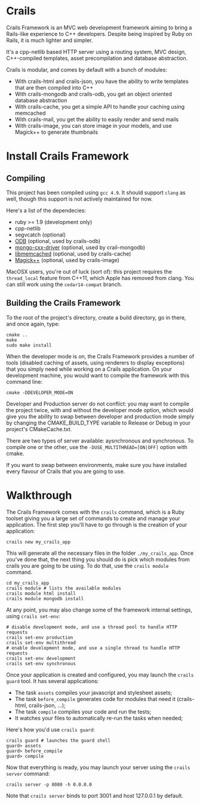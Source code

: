 Crails
======
Crails Framework is an MVC web development framework aiming to bring a Rails-like experience to C++
developers. Despite being inspired by Ruby on Rails, it is much lighter and simpler.

It's a cpp-netlib based HTTP server using a routing system, MVC design, C++-compiled templates, asset
precompilation and database abstraction.

Crails is modular, and comes by default with a bunch of modules:
- With crails-html and crails-json, you have the ability to write templates that are then compiled into C++
- With crails-mongodb and crails-odb, you get an object oriented database abstraction
- With crails-cache, you get a simple API to handle your caching using memcached
- With crails-mail, you get the ability to easily render and send mails
- With crails-image, you can store image in your models, and use Magick++ to generate thumbnails

Install Crails Framework
========
Compiling
--------
This project has been compiled using `gcc 4.9`. It should support `clang` as well, though this support is not actively maintained for now.

Here's a list of the dependecies:
- ruby >= 1.9 (development only)
- cpp-netlib
- segvcatch (optional)
- [ODB](http://www.codesynthesis.com/products/odb/) (optional, used by crails-odb)
- [mongo-cxx-driver](https://github.com/mongodb/mongo-cxx-driver/tree/legacy) (optional, used by crail-mongodb)
- [libmemcached](http://libmemcached.org) (optional, used by crails-cache)
- [Magick++](http://www.imagemagick.org/Magick++/) (optional, used by crails-image)

MacOSX users, you're out of luck (sort of): this project requires the `thread_local` feature from C++11, which Apple has removed from clang. You can still work using the `cedar14-compat` branch.

Building the Crails Framework
--------
To the root of the project's directory, create a build directory, go in there, and once again, type:

    cmake ..
    make
    sudo make install

When the developer mode is on, the Crails Framework provides a number of tools (disabled caching of assets, using renderers to display exceptions) that you simply need while working on a Crails application. On your development machine, you would want to compile the framework with this command line:

    cmake -DDEVELOPER_MODE=ON

Developer and Production server do not conflict: you may want to compile the project twice, with and without the developer mode option, which would give you the ability to swap between developer and production mode simply by changing the CMAKE_BUILD_TYPE variable to Release or Debug in your project's CMakeCache.txt.

There are two types of server available: aysnchronous and synchronous. To compile one or the other, use the `-DUSE_MULTITHREAD=[ON|OFF]` option with cmake.

If you want to swap between environments, make sure you have installed every flavour of Crails that you are going to use.

Walkthrough
=======
The Crails Framework comes with the `crails` command, which is a Ruby toolset giving you a large set of commands to create and manage your application.
The first step you'll have to go through is the creation of your application:

    crails new my_crails_app

This will generate all the necessary files in the folder `./my_crails_app`.
Once you've done that, the next thing you should do is pick which modules from crails you are going to be using. To do that, use the `crails module` command.

    cd my_crails_app
    crails module # lists the available modules
    crails module html install
    crails module mongodb install

At any point, you may also change some of the framework internal settings, using `crails set-env`:

    # disable development mode, and use a thread pool to handle HTTP requests
    crails set-env production
    crails set-env multithread
    # enable development mode, and use a single thread to handle HTTP requests
    crails set-env development
    crails set-env synchronous

Once your application is created and configured, you may launch the `crails guard` tool. It has several applications:
  - The task `assets` compiles your javascript and stylesheet assets;
  - The task `before_compile` generates code for modules that need it (crails-html, crails-json, ...);
  - The task `compile` compiles your code and run the tests;
  - It watches your files to automatically re-run the tasks when needed;

Here's how you'd use `crails guard`:

    crails guard # launches the guard shell
    guard> assets
    guard> before_compile
    guard> compile

Now that everything is ready, you may launch your server using the `crails server` command:

    crails server -p 8080 -h 0.0.0.0

Note that `crails server` binds to port 3001 and host 127.0.0.1 by default.
